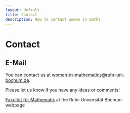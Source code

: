 ```yaml
---
layout: default
title: Contact
description: How to contact women in maths
---
```


<head>
  <meta name="viewport" content="width=device-width, initial-scale=1">
  <style>
  * {
    box-sizing: border-box;
  }
.rub_logo {
    width: 25%;
    border-radius: 25px;
    margin-left: auto;
    margin-right: auto;
    display: block;
} 
  </style>
  </head>

<h1>Contact</h1>

## E-Mail

You can contact us at  <a mailto:="women-in-mathematics@ruhr-uni-bochum.de">women-in-mathematics@ruhr-uni-bochum.de</a>.

Please let us know if you have any ideas or comments!
<!-- <img src="rub.svg" class="rub_logo"> -->

[Fakultät für Mathematik](https://math.ruhr-uni-bochum.de/) at the Ruhr-Universität Bochum webpage
